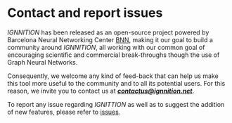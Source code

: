 # Contact and report issues
*IGNNITION* has been released as an open-source project powered by Barcelona Neural Networking Center [BNN](https://bnn.upc.edu), making it our goal to build a community around *IGNNITION*, all working with our common goal of encouraging scientific and commercial break-throughs though the use of Graph Neural Networks.

Consequently, we welcome any kind of feed-back that can help us make this tool more useful to the community and to all its potential users. For this reason, we invite you to contact us at ***contactus@ignnition.net***.

To report any issue regarding *IGNITTION* as well as to suggest the addition of new features, please refer to [issues](https://github.com/knowledgedefinednetworking/ignnition/issues).

